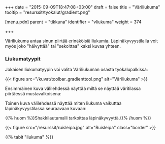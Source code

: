 +++
date = "2015-09-09T18:47:08+03:00"
draft = false
title = "Väriliukuma"
tooltip = "resurssit/tyokalut/gradient.png"

[menu.pdn]
    parent = "tikkuna"
    identifier = "vliukuma"
    weight = 374

+++

Väriliukuma antaa sinun piirtää erinäköisiä liukumia. Läpinäkyvyystilalla voit myös joko "häivyttää" tai "sekoittaa" kaksi kuvaa yhteen.

### Liukumatyypit

Jokaisen liukumatyypin voi valita Väriliukuman osasta työkalupalkissa:

{{< figure src="/kuvat/toolbar_gradienttool.png" alt="Väriliukuma" >}}

Ensimmäinen kuva välilehdessä näyttää miltä se näyttää väritilassa piirtäessä mustavalkoisena:

Toinen kuva välilehdessä näyttää miten liukuma vaikuttaa läpinäkyvyystilassa seuraavaan kuvaan:

{{% huom %}}Shakkilautamalli tarkoittaa läpinäkyvyyttä.{{% /huom %}}

{{< figure src="/resurssit/ruisleipa.jpg" alt="Ruisleipä" class="border" >}}

{{% tabit "liukuma" %}}
